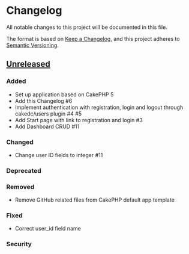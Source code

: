 # Changelog

All notable changes to this project will be documented in this file.

The format is based on [Keep a Changelog](https://keepachangelog.com/en/1.1.0/),
and this project adheres to [Semantic Versioning](https://semver.org/spec/v2.0.0.html).

## [Unreleased](https://github.com/orca-services/netvibes-replacement/tree/master)

### Added

- Set up application based on CakePHP 5
- Add this Changelog #6
- Implement authentication with registration, login and logout through cakedc/users plugin #4 #5
- Add Start page with link to registration and login #3
- Add Dashboard CRUD #11

### Changed

- Change user ID fields to integer #11

### Deprecated

### Removed

- Remove GitHub related files from CakePHP default app template

### Fixed

- Correct user_id field name

### Security
